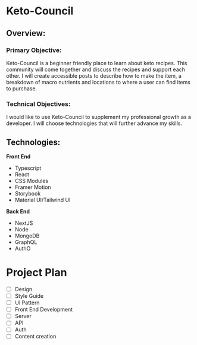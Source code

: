 # Keto-Council

## Overview:

### Primary Objective:

Keto-Council is a beginner friendly place to learn about keto recipes.  This community will come together and discuss the recipes and support each other. I will create accessible posts to describe how to make the item, a breakdown of macro nutrients and locations to where a user can find items to purchase. 

### Technical Objectives:

I would like to use Keto-Council to supplement my professional growth as a developer. I will choose technologies that will further advance my skills. 

## Technologies:

**Front End**

- Typescript
- React
- CSS Modules
- Framer Motion
- Storybook
- Material UI/Tailwind UI

**Back End**

- NextJS
- Node
- MongoDB
- GraphQL
- AuthO



# Project Plan

- [ ] Design
- [ ] Style Guide
- [ ] UI Pattern
- [ ] Front End Development
- [ ] Server
- [ ] API
- [ ] Auth
- [ ] Content creation